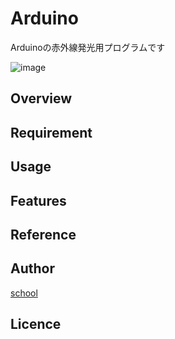 # Arduino
Arduinoの赤外線発光用プログラムです

![image](https://github.com/Bringing-IoT-closer-to-everyone/Arduino.git/image/IMG_0269.HEIC)

## Overview

## Requirement

## Usage

## Features

## Reference

## Author

[school](https://www.okako.okayama-c.ed.jp/)

## Licence

